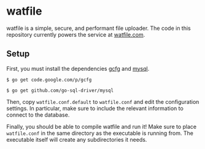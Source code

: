 watfile
=======

watfile is a simple, secure, and performant file uploader. The code in this repository currently powers the service at [watfile.com](https://watfile.com).

Setup
-----

First, you must install the dependencies [gcfg](https://code.google.com/p/gcfg/) and [mysql](https://github.com/go-sql-driver/mysql).

`$ go get code.google.com/p/gcfg`

`$ go get github.com/go-sql-driver/mysql`

Then, copy `watfile.conf.default` to `watfile.conf` and edit the configuration settings. In particular, make sure to include the relevant information to connect to the database.

Finally, you should be able to compile watfile and run it! Make sure to place `watfile.conf` in the same directory as the executable is running from. The executable itself will create any subdirectories it needs.
